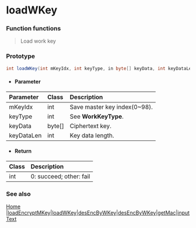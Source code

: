 # loadWKey

### Function functions
> Load work key

### Prototype

```java
int loadWKey(int mKeyIdx, int keyType, in byte[] keyData, int keyDataLen);
```

- #### Parameter
| Parameter  | Class  | Description                  |
| :--------- | :----- | :--------------------------- |
| mKeyIdx    | int    | Save master key index(0~98). |
| keyType    | int    | See **WorkKeyType**.         |
| keyData    | byte[] | Ciphertext key.              |
| keyDataLen | int    | Key data length.             |


- #### Return
| Class | Description               |
| :---- | :------------------------ |
| int   | 0: succeed;   other: fail |




### See also
[Home](../README.md) |[loadEncryptMKey](loadEncryptMKey.md)|[loadWKey](loadWKey.md)|[desEncByWKey](desEncByWKey.md)|[desEncByWKey](desEncByWKey.md)|[getMac](getMac.md)|[inputText](inputText.md)

